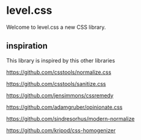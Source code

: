 # level.css

Welcome to level.css a new CSS library.

## inspiration
This library is inspired by this other libraries

https://github.com/csstools/normalize.css

https://github.com/csstools/sanitize.css

https://github.com/jensimmons/cssremedy

https://github.com/adamgruber/opinionate.css

https://github.com/sindresorhus/modern-normalize

https://github.com/kripod/css-homogenizer
